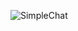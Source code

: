 ![SimpleChat](https://cdn.discordapp.com/attachments/722826865571528764/989978948672839702/SimpleChat.png)